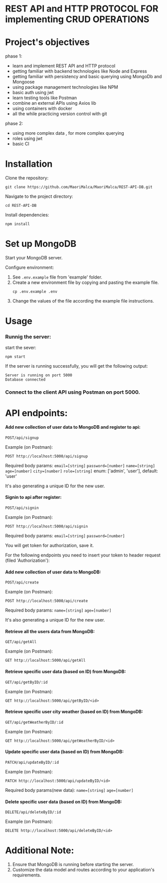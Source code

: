 # REST API and HTTP PROTOCOL FOR implementing CRUD OPERATIONS

# Project's objectives

phase 1:
- learn and implement REST API and HTTP protocol
- getting familiar with backend technologies like Node and Express
- getting familiar with persistency and basic querying using MongoDb and Mongoose
- using package management technologies like NPM 
- basic auth using jwt 
- learn testing tools like Postman 
- combine an external APIs using Axios lib
- using containers with docker 
- all the while practicing version control with git

phase 2:
- using more complex data , for more complex querying 
- roles using jwt
- basic CI 


# Installation

Clone the repository:
```
git clone https://github.com/MaoriMalca/MaoriMalca/REST-API-DB.git
```
Navigate to the project directory:
```
cd REST-API-DB
```
Install dependencies:
```
npm install
```

# Set up MongoDB

Start your MongoDB server.

Configure environment:

1.  See `.env.example` file from 'example' folder.
2.  Create a new environment file by copying and pasting the example file. 
    ```
    cp .env.example .env
    ```
3.  Change the values of the file according the example file instructions.


# Usage

### Runnig the server:

start the sever:
```
npm start
```
If the server is running successfully, you will get the following output:

```
Server is running on port 5000
Database connected
``````

### Connect to the client API using Postman on port 5000.


# API endpoints:

#### Add new collection of user data to MongoDB and register to api:

```POST/api/signup ```

Example (on Postman):	
```
POST http://localhost:5000/api/signup
```
Required body params: 
 `email=[string]`
 `password=[number]`
 `name=[string]`
 `age=[number]`
 `city=[number]`
 `role=[string]` enum: ['admin', 'user'], default: 'user'

It's also generating a unique ID for the new user.

#### Signin to api after register:

```POST/api/signin ```

Example (on Postman):
```
POST http://localhost:5000/api/signin
```
Required body params: 
 `email=[string]`
 `password=[number]`

You will get token for authorization, save it.


For the following endpoints you need to insert your token to header request (filed 'Authorization'):

#### Add new collection of user data to MongoDB:

```POST/api/create ```
		
Example (on Postman):	
```
POST http://localhost:5000/api/create
```
Required body params: 
 `name=[string]`
 `age=[number]`

It's also generating a unique ID for the new user.

#### Retrieve all the users data from MongoDB:

```GET/api/getAll ```
		
Example (on Postman):	
```
GET http://localhost:5000/api/getAll
```

#### Retrieve specific user data (based on ID) from MongoDB:

```GET/api/getByID/:id ```
		
Example (on Postman):	
```
GET http://localhost:5000/api/getByID/<id>
```
#### Retrieve specific user city weather (based on ID) from MongoDB:

```GET/api/getWeatherByID/:id ```
		
Example (on Postman):	
```
GET http://localhost:5000/api/getWeatherByID/<id>
```

#### Update specific user data (based on ID) from MongoDB:

```PATCH/api/updateByID/:id ```
		
Example (on Postman):	
```
PATCH http://localhost:5000/api/updateByID/<id>
```
Required body params(new data): 
 `name=[string]`
 `age=[number]`

#### Delete specific user data (based on ID) from MongoDB:

```DELETE/api/deleteByID/:id ```
		
Example (on Postman):	
```
DELETE http://localhost:5000/api/deleteByID/<id>
```


# Additional Note:

1. Ensure that MongoDB is running before starting the server.
2. Customize the data model and routes according to your application's requirements.


